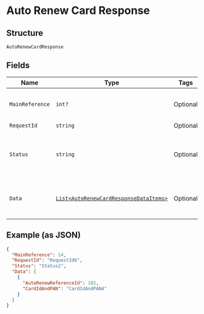 
# Auto Renew Card Response

## Structure

`AutoRenewCardResponse`

## Fields

| Name | Type | Tags | Description |
|  --- | --- | --- | --- |
| `MainReference` | `int?` | Optional | Main reference number for tracking.<br>Example: 123455 |
| `RequestId` | `string` | Optional | API |
| `Status` | `string` | Optional | Indicates overall status of the request. Allowed values: SUCCES, FAILED, PARTIAL_SUCCESS |
| `Data` | [`List<AutoRenewCardResponseDataItems>`](../../doc/models/auto-renew-card-response-data-items.md) | Optional | List of Auto Renew reference entity. The fields of this entity are described below. |

## Example (as JSON)

```json
{
  "MainReference": 14,
  "RequestId": "RequestId6",
  "Status": "Status2",
  "Data": [
    {
      "AutoRenewReferenceId": 102,
      "CardIdAndPAN": "CardIdAndPAN4"
    }
  ]
}
```

